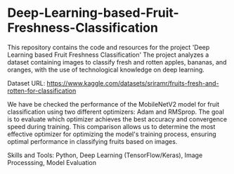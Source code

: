 # Deep-Learning-based-Fruit-Freshness-Classification
This repository contains the code and resources for the project 'Deep Learning based Fruit Freshness Classification'
The project analyzes a dataset containing images to classify fresh and rotten apples, bananas, and oranges, with the use of technological knowledge on deep learning.

Dataset URL: https://www.kaggle.com/datasets/sriramr/fruits-fresh-and-rotten-for-classification

We have be checked the performance of the MobileNetV2 model for fruit classification using two different optimizers: Adam and RMSprop. The goal is to evaluate which optimizer achieves the best accuracy and convergence speed during training. This comparison allows us to determine the most effective optimizer for optimizing the model's training process, ensuring optimal performance in classifying fruits based on images.

Skills and Tools: Python, Deep Learning (TensorFlow/Keras), Image Processsing, Model Evaluation
